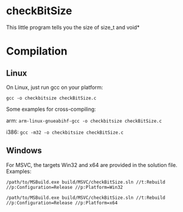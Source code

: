 # checkBitSize
This little program tells you the size of size_t and void*
# Compilation
## Linux
On Linux, just run gcc on your platform:

`gcc -o checkbitsize checkBitSize.c`

Some examples for cross-compiling:

arm: `arm-linux-gnueabihf-gcc -o checkbitsize checkBitSize.c`

i386: `gcc -m32 -o checkbitsize checkBitSize.c`

## Windows
For MSVC, the targets Win32 and x64 are provided in the solution file. Examples:

`/path/to/MSBuild.exe build/MSVC/checkBitSize.sln //t:Rebuild //p:Configuration=Release //p:Platform=Win32`

`/path/to/MSBuild.exe build/MSVC/checkBitSize.sln //t:Rebuild //p:Configuration=Release //p:Platform=x64`

